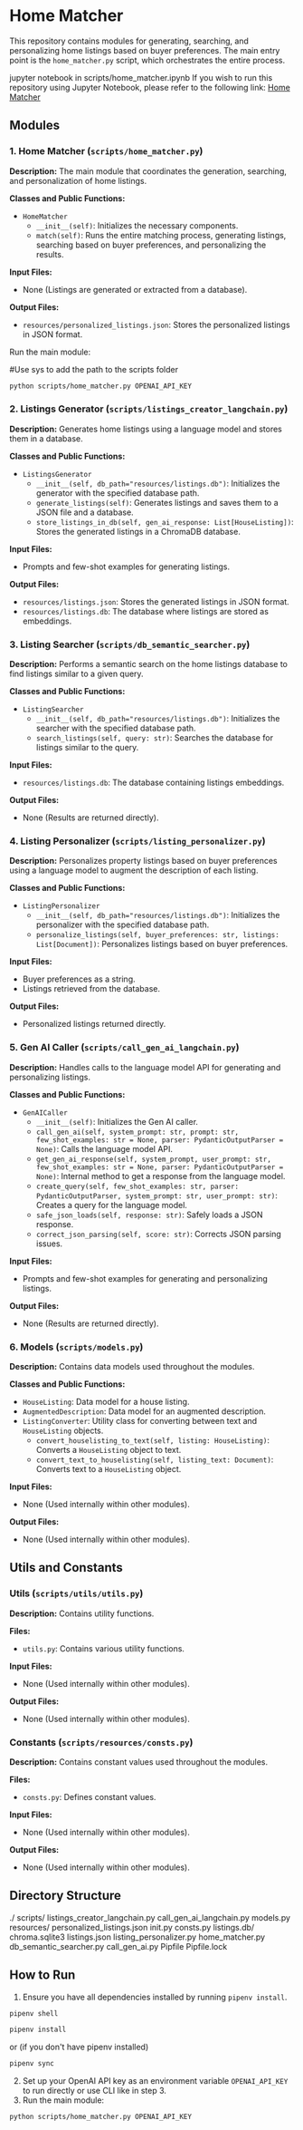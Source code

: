 # Home Matcher

This repository contains modules for generating, searching, and personalizing home listings based on buyer preferences. The main entry point is the `home_matcher.py` script, which orchestrates the entire process.

jupyter notebook in scripts/home_matcher.ipynb
If you wish to run this repository using Jupyter Notebook, please refer to the following link: [Home Matcher]([scripts/home_matcher.ipynb](https://github.com/zeusgil/HomeMatcher/blob/main/Homematch/scripts/home_matcher.ipynb))

## Modules

### 1. Home Matcher (`scripts/home_matcher.py`)

**Description:**
The main module that coordinates the generation, searching, and personalization of home listings.

**Classes and Public Functions:**
- `HomeMatcher`
  - `__init__(self)`: Initializes the necessary components.
  - `match(self)`: Runs the entire matching process, generating listings, searching based on buyer preferences, and personalizing the results.

**Input Files:**
- None (Listings are generated or extracted from a database).

**Output Files:**
- `resources/personalized_listings.json`: Stores the personalized listings in JSON format.

Run the main module:

#Use sys to add the path to the scripts folder
```bash
python scripts/home_matcher.py OPENAI_API_KEY 
```

### 2. Listings Generator (`scripts/listings_creator_langchain.py`)

**Description:**
Generates home listings using a language model and stores them in a database.

**Classes and Public Functions:**
- `ListingsGenerator`
  - `__init__(self, db_path="resources/listings.db")`: Initializes the generator with the specified database path.
  - `generate_listings(self)`: Generates listings and saves them to a JSON file and a database.
  - `store_listings_in_db(self, gen_ai_response: List[HouseListing])`: Stores the generated listings in a ChromaDB database.

**Input Files:**
- Prompts and few-shot examples for generating listings.

**Output Files:**
- `resources/listings.json`: Stores the generated listings in JSON format.
- `resources/listings.db`: The database where listings are stored as embeddings.

### 3. Listing Searcher (`scripts/db_semantic_searcher.py`)

**Description:**
Performs a semantic search on the home listings database to find listings similar to a given query.

**Classes and Public Functions:**
- `ListingSearcher`
  - `__init__(self, db_path="resources/listings.db")`: Initializes the searcher with the specified database path.
  - `search_listings(self, query: str)`: Searches the database for listings similar to the query.

**Input Files:**
- `resources/listings.db`: The database containing listings embeddings.

**Output Files:**
- None (Results are returned directly).

### 4. Listing Personalizer (`scripts/listing_personalizer.py`)

**Description:**
Personalizes property listings based on buyer preferences using a language model to augment the description of each listing.

**Classes and Public Functions:**
- `ListingPersonalizer`
  - `__init__(self, db_path="resources/listings.db")`: Initializes the personalizer with the specified database path.
  - `personalize_listings(self, buyer_preferences: str, listings: List[Document])`: Personalizes listings based on buyer preferences.

**Input Files:**
- Buyer preferences as a string.
- Listings retrieved from the database.

**Output Files:**
- Personalized listings returned directly.

### 5. Gen AI Caller (`scripts/call_gen_ai_langchain.py`)

**Description:**
Handles calls to the language model API for generating and personalizing listings.

**Classes and Public Functions:**
- `GenAICaller`
  - `__init__(self)`: Initializes the Gen AI caller.
  - `call_gen_ai(self, system_prompt: str, prompt: str, few_shot_examples: str = None, parser: PydanticOutputParser = None)`: Calls the language model API.
  - `get_gen_ai_response(self, system_prompt, user_prompt: str, few_shot_examples: str = None, parser: PydanticOutputParser = None)`: Internal method to get a response from the language model.
  - `create_query(self, few_shot_examples: str, parser: PydanticOutputParser, system_prompt: str, user_prompt: str)`: Creates a query for the language model.
  - `safe_json_loads(self, response: str)`: Safely loads a JSON response.
  - `correct_json_parsing(self, score: str)`: Corrects JSON parsing issues.

**Input Files:**
- Prompts and few-shot examples for generating and personalizing listings.

**Output Files:**
- None (Results are returned directly).

### 6. Models (`scripts/models.py`)

**Description:**
Contains data models used throughout the modules.

**Classes and Public Functions:**
- `HouseListing`: Data model for a house listing.
- `AugmentedDescription`: Data model for an augmented description.
- `ListingConverter`: Utility class for converting between text and `HouseListing` objects.
  - `convert_houselisting_to_text(self, listing: HouseListing)`: Converts a `HouseListing` object to text.
  - `convert_text_to_houselisting(self, listing_text: Document)`: Converts text to a `HouseListing` object.

**Input Files:**
- None (Used internally within other modules).

**Output Files:**
- None (Used internally within other modules).

## Utils and Constants

### Utils (`scripts/utils/utils.py`)

**Description:**
Contains utility functions.

**Files:**
- `utils.py`: Contains various utility functions.

**Input Files:**
- None (Used internally within other modules).

**Output Files:**
- None (Used internally within other modules).

### Constants (`scripts/resources/consts.py`)

**Description:**
Contains constant values used throughout the modules.

**Files:**
- `consts.py`: Defines constant values.

**Input Files:**
- None (Used internally within other modules).

**Output Files:**
- None (Used internally within other modules).

## Directory Structure

./
scripts/
listings_creator_langchain.py
call_gen_ai_langchain.py
models.py
resources/
personalized_listings.json
init.py
consts.py
listings.db/
chroma.sqlite3
listings.json
listing_personalizer.py
home_matcher.py
db_semantic_searcher.py
call_gen_ai.py
Pipfile
Pipfile.lock


## How to Run

1. Ensure you have all dependencies installed by running `pipenv install`.
```bash
pipenv shell
```
```bash
pipenv install
```
or (if you don't have pipenv installed)
```bash
pipenv sync
```
2. Set up your OpenAI API key as an environment variable `OPENAI_API_KEY` to run directly or use CLI like in step 3.
3. Run the main module:

```bash
python scripts/home_matcher.py OPENAI_API_KEY 
```

